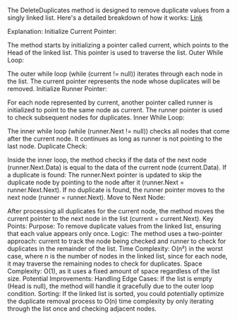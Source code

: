 ﻿The DeleteDuplicates method is designed to remove duplicate values from a singly linked list. Here's a detailed breakdown of how it works:
[Link]()

Explanation:
Initialize Current Pointer:

The method starts by initializing a pointer called current, which points to the Head of the linked list. This pointer is used to traverse the list.
Outer While Loop:

The outer while loop (while (current != null)) iterates through each node in the list. The current pointer represents the node whose duplicates will be removed.
Initialize Runner Pointer:

For each node represented by current, another pointer called runner is initialized to point to the same node as current. The runner pointer is used to check subsequent nodes for duplicates.
Inner While Loop:

The inner while loop (while (runner.Next != null)) checks all nodes that come after the current node. It continues as long as runner is not pointing to the last node.
Duplicate Check:

Inside the inner loop, the method checks if the data of the next node (runner.Next.Data) is equal to the data of the current node (current.Data).
If a duplicate is found:
The runner.Next pointer is updated to skip the duplicate node by pointing to the node after it (runner.Next = runner.Next.Next).
If no duplicate is found, the runner pointer moves to the next node (runner = runner.Next).
Move to Next Node:

After processing all duplicates for the current node, the method moves the current pointer to the next node in the list (current = current.Next).
Key Points:
Purpose: To remove duplicate values from the linked list, ensuring that each value appears only once.
Logic:
The method uses a two-pointer approach: current to track the node being checked and runner to check for duplicates in the remainder of the list.
Time Complexity: O(n²) in the worst case, where n is the number of nodes in the linked list, since for each node, it may traverse the remaining nodes to check for duplicates.
Space Complexity: O(1), as it uses a fixed amount of space regardless of the list size.
Potential Improvements:
Handling Edge Cases: If the list is empty (Head is null), the method will handle it gracefully due to the outer loop condition.
Sorting: If the linked list is sorted, you could potentially optimize the duplicate removal process to O(n) time complexity by only iterating through the list once and checking adjacent nodes.